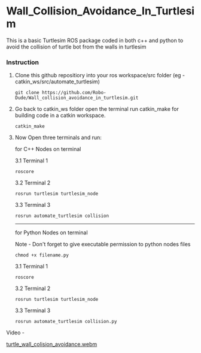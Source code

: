 # Wall_Collision_Avoidance_In_Turtlesim
This is a basic Turtlesim ROS package coded in both c++ and python to avoid the collision of turtle bot from the walls in turtlesim 

### Instruction 

1. Clone this github repositiory into your ros workspace/src folder (eg - catkin_ws/src/automate_turtlesim)
   
   ```console
   git clone https://github.com/Robo-Dude/Wall_collision_avoidance_in_turtlesim.git
   ```   
   
2. Go back to catkin_ws folder open the terminal run catkin_make for building code in a catkin workspace.
 
   ```console
   catkin_make
   ```
   
3. Now Open three terminals and run:

   for C++ Nodes on terminal
   
   3.1 Terminal 1
   
     ```console
     roscore
     ```
     
   3.2 Terminal 2
    
      ```console
      rosrun turtlesim turtlesim_node 
      ```
      
   3.3 Terminal 3   
      
      ```console
      rosrun automate_turtlesim collision
      ```
      
   --------------------------------------------------------
   
    for Python Nodes on terminal
    
    Note - Don't forget to give executable permission to python nodes files
    
    ```console
    chmod +x filename.py
    ```
   
   3.1 Terminal 1
   
     ```console
     roscore
     ```
     
   3.2 Terminal 2
    
      ```console
      rosrun turtlesim turtlesim_node 
      ```
      
   3.3 Terminal 3   
      
      ```console
      rosrun automate_turtlesim collision.py
      ```
      
      
 Video - 
 
 [turtle_wall_colision_avoidance.webm](https://user-images.githubusercontent.com/65345575/183122066-a3591aac-f605-46e0-aa35-451294140aae.webm)

      
      
   
   
   

   

   
